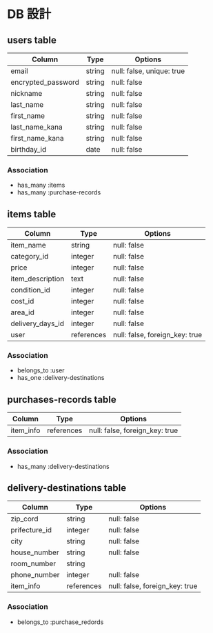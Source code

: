 # DB 設計

## users table

| Column             | Type                | Options                   |
|--------------------|---------------------|---------------------------|
| email              | string              | null: false, unique: true |
| encrypted_password | string              | null: false               |
| nickname           | string              | null: false               |
| last_name          | string              | null: false               |
| first_name         | string              | null: false               |
| last_name_kana     | string              | null: false               |
| first_name_kana    | string              | null: false               |
| birthday_id        | date                | null: false               |

### Association

- has_many :items
- has_many :purchase-records


## items table

| Column                  | Type          | Options                        |
|-------------------------|---------------|--------------------------------|
| item_name               | string        | null: false                    |
| category_id             | integer       | null: false                    |
| price                   | integer       | null: false                    |
| item_description        | text          | null: false                    |
| condition_id            | integer       | null: false                    |
| cost_id                 | integer       | null: false                    |
| area_id                 | integer       | null: false                    |
| delivery_days_id        | integer       | null: false                    |
| user                    | references    | null: false, foreign_key: true |

### Association

- belongs_to :user
- has_one    :delivery-destinations



## purchases-records table

| Column      | Type       | Options                        |
|-------------|------------|--------------------------------|
| item_info   | references | null: false, foreign_key: true |


### Association

- has_many :delivery-destinations


## delivery-destinations table

| Column          | Type       | Options                        |
|-----------------|------------|--------------------------------|
| zip_cord        | string     | null: false                    |
| prifecture_id   | integer    | null: false                    |
| city            | string     | null: false                    |
| house_number    | string     | null: false                    |
| room_number     | string     |                                |
| phone_number    | integer    | null: false                    |
| item_info       | references | null: false, foreign_key: true |

### Association

- belongs_to :purchase_redords
